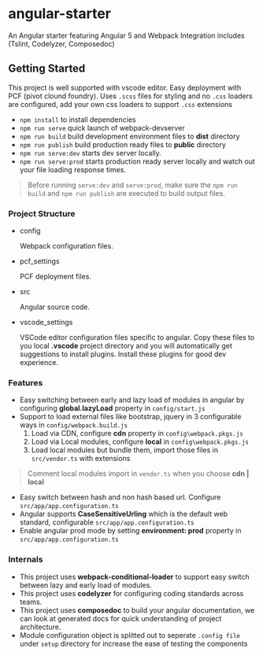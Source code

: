 
# angular-starter
An Angular starter featuring Angular 5 and Webpack Integration includes (Tslint, Codelyzer, Composedoc)

## Getting Started
This project is well supported with vscode editor. Easy deployment with PCF (pivot clound foundry).
Uses `.scss` files for styling and no `.css` loaders are configured, add your own css loaders to support `.css` extensions

- `npm install` to install dependencies
- `npm run serve` quick launch of webpack-devserver
- `npm run build` build development environment files to **dist** directory
- `npm run publish` build production ready files to **public** directory
- `npm run serve:dev` starts dev server locally.
- `npm run serve:prod` starts production ready server locally and watch out your file loading response times. 

> Before running `serve:dev` and `serve:prod`, make sure the `npm run build` and `npm run publish` are executed to build output files.

### Project Structure
- config 
  
  Webpack configuration files.
- pcf_settings
  
  PCF deployment files.
- src

  Angular source code.
- vscode_settings
  
  VSCode editor configuration files specific to angular. Copy these files to you local **.vscode** project directory and you will automatically get suggestions to install plugins. Install these plugins for good dev experience.

### Features

- Easy switching between early and lazy load of modules in angular by configuring **global.lazyLoad** property in `config/start.js`
- Support to load external files like bootstrap, jquery in 3 configurable ways in `config/webpack.build.js`
    1. Load via CDN, configure **cdn** property in `config\webpack.pkgs.js`
    2. Load via Local modules, configure **local** in `config\webpack.pkgs.js`
    3. Load local modules but bundle them, import those files in `src/vendor.ts` with extensions
>Comment local modules import in `vendor.ts` when you choose **cdn | local**
- Easy switch between hash and non hash based url. Configure `src/app/app.configuration.ts`
- Angular supports **CaseSensitiveUrling** which is the default web standard, configurable `src/app/app.configuration.ts`
- Enable angular prod mode by setting **environment: prod** property in `src/app/app.configuration.ts`

### Internals
- This project uses **webpack-conditional-loader** to support easy switch between lazy and early load of modules.
- This project uses **codelyzer** for configuring coding standards across teams.
- This project uses **composedoc** to build your angular documentation, we can look at generated docs for quick understanding of project architecture.
- Module configuration object is splitted out to seperate `.config file` under `setup` directory for increase the ease of testing the components
